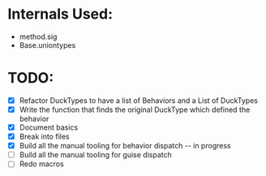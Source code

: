 # Internals Used:
- method.sig
- Base.uniontypes

# TODO:
- [X] Refactor DuckTypes to have a list of Behaviors and a List of DuckTypes 
- [X] Write the function that finds the original DuckType which defined the behavior
- [X] Document basics
- [X] Break into files
- [X] Build all the manual tooling for behavior dispatch -- in progress
- [ ] Build all the manual tooling for guise dispatch
- [ ] Redo macros
